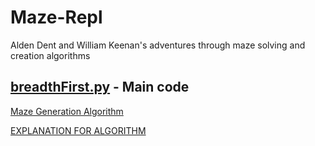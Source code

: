# Maze-Repl
Alden Dent and William Keenan's adventures through maze solving and creation algorithms
## [breadthFirst.py](https://github.com/willhk10/Maze-Repl/blob/main/breadthFirst.py) - Main code

[Maze Generation Algorithm](https://github.com/willhk10/Maze-Repl/blob/main/kruskalsMazeCreator.py)

[EXPLANATION FOR ALGORITHM](http://weblog.jamisbuck.org/2011/1/3/maze-generation-kruskal-s-algorithm)

